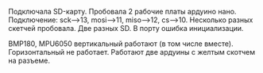 Подключала SD-карту. Пробовала 2 рабочие платы ардуино нано. Подключение: sck-->13, mosi-->11, miso-->12, cs-->10. Несколько разных скетчей пробовала.
Две разных SD. В порту ошибка инициализации.

BMP180, MPU6050 вертикальный работают (в том числе вместе). Горизонтальный не работает.
Работают две ардуины с желтым скотчем на разъеме.